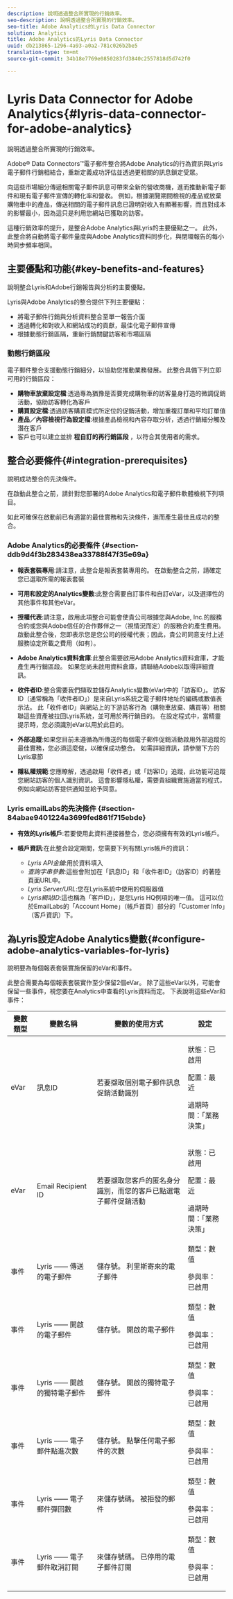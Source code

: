 ```yaml
---
description: 說明透過整合所實現的行銷效率。
seo-description: 說明透過整合所實現的行銷效率。
seo-title: Adobe Analytics的Lyris Data Connector
solution: Analytics
title: Adobe Analytics的Lyris Data Connector
uuid: db213865-1296-4a93-a0a2-781c026b2be5
translation-type: tm+mt
source-git-commit: 34b18e7769e0850283fd3840c2557818d5d742f0

---
```



# Lyris Data Connector for Adobe Analytics{#lyris-data-connector-for-adobe-analytics}

說明透過整合所實現的行銷效率。

Adobe® Data Connectors™電子郵件整合將Adobe Analytics的行為資訊與Lyris電子郵件行銷相結合，重新定義成功評估並透過更相關的訊息鎖定受眾。

向這些市場細分傳遞相關電子郵件訊息可帶來全新的營收商機，進而推動新電子郵件和現有電子郵件宣傳的轉化率和營收。 例如，根據瀏覽期間檢視的產品或放棄購物車中的產品，傳送相關的電子郵件訊息已證明對收入有顯著影響，而且對成本的影響最小，因為這只是利用您網站已獲取的訪客。

這種行銷效率的提升，是整合Adobe Analytics與Lyris的主要優點之一。 此外，此整合將自動將電子郵件量度與Adobe Analytics資料同步化，與閉環報告的每小時同步頻率相同。

## 主要優點和功能{#key-benefits-and-features}

說明整合Lyris和Adobe行銷報告與分析的主要優點。

Lyris與Adobe Analytics的整合提供下列主要優點：

* 將電子郵件行銷與分析資料整合至單一報告介面
* 透過轉化和對收入和網站成功的貢獻，最佳化電子郵件宣傳
* 根據動態行銷區隔，重新行銷關鍵訪客和市場區隔

### 動態行銷區段

電子郵件整合支援動態行銷細分，以協助您推動業務發展。 此整合具備下列立即可用的行銷區段：

* **購物車放棄設定檔**:透過專為猶豫是否要完成購物車的訪客量身打造的微調促銷活動，協助訪客轉化為客戶
* **購買設定檔**:透過訪客購買模式所定位的促銷活動，增加重複訂單和平均訂單值
* **產品／內容檢視行為設定檔**:根據產品檢視和內容存取分析，透過行銷細分觸及潛在客戶
* 客戶也可以建立並排 **程自訂的再行銷區段** ，以符合其使用者的需求。

## 整合必要條件{#integration-prerequisites}

說明成功整合的先決條件。

在啟動此整合之前，請針對您部署的Adobe Analytics和電子郵件軟體檢視下列項目。

如此可確保在啟動前已有適當的最佳實務和先決條件，進而產生最佳且成功的整合。

### Adobe Analytics的必要條件 {#section-ddb9d4f3b283438ea33788f47f35e69a}

* **報表套裝專用**:請注意，此整合是報表套裝專用的。 在啟動整合之前，請確定您已選取所需的報表套裝
* **可用和設定的Analytics變數**:此整合需要自訂事件和自訂eVar，以及選擇性的其他事件和其他eVar。

* **授權代表**:請注意，啟用此項整合可能會使貴公司根據您與Adobe, Inc.的服務合約或您與Adobe信任的合作夥伴之一（視情況而定）的服務合約產生費用。 啟動此整合後，您即表示您是您公司的授權代表；因此，貴公司同意支付上述服務協定所載之費用（如有）。
* **Adobe Analytics資料倉庫**:此整合需要啟用Adobe Analytics資料倉庫，才能產生再行銷區段。 如果您尚未啟用資料倉庫，請聯絡Adobe以取得詳細資訊。
* **收件者ID**:整合需要我們擷取並儲存Analytics變數(eVar)中的「訪客ID」。 訪客ID（通常稱為「收件者ID」）是來自Lyris系統之電子郵件地址的編碼或數值表示法。 此「收件者ID」與網站上的下游訪客行為（購物車放棄、購買等）相關聯這些資產被拉回Lyris系統，並可用於再行銷目的。 在設定程式中，當精靈提示時，您必須識別eVar以用於此目的。
* **外部追蹤**:如果您目前未遵循為所傳送的每個電子郵件促銷活動啟用外部追蹤的最佳實務，您必須這麼做，以確保成功整合。 如需詳細資訊，請參閱下方的Lyris章節
* **隱私權規範**:您應瞭解，透過啟用「收件者」或「訪客ID」追蹤，此功能可追蹤您網站訪客的個人識別資訊。 這會影響隱私權，需要貴組織實施適當的程式，例如向網站訪客提供通知並給予同意。

### Lyris emailLabs的先決條件 {#section-84abae9401224a3699fed861f715ebde}

* **有效的Lyris帳戶**:若要使用此資料連接器整合，您必須擁有有效的Lyris帳戶。
* **帳戶資訊**:在此整合設定期間，您需要下列有關Lyris帳戶的資訊：

   * *Lyris API金鑰*:用於資料填入
   * *查詢字串參數*:這些會附加在「訊息ID」和「收件者ID」（訪客ID）的著陸頁面URL中。
   * *Lyris Server/URL*:您在Lyris系統中使用的伺服器值
   * *Lyris網站ID*:這也稱為「客戶ID」，是您Lyris HQ例項的唯一值。 這可以位於EmailLabs的「Account Home」（帳戶首頁）部分的「Customer Info」（客戶資訊）下。

## 為Lyris設定Adobe Analytics變數{#configure-adobe-analytics-variables-for-lyris}

說明要為每個報表套裝實施保留的eVar和事件。

此整合需要為每個報表套裝實作至少保留2個eVar。 除了這些eVar以外，可能會保留一些事件，視您要在Analytics中查看的Lyris資料而定。 下表說明這些eVar和事件：

<table id="table_43E32344E9E54FED8491F28047249329"> 
 <thead> 
  <tr> 
   <th colname="col1" class="entry"> 變數類型 </th> 
   <th colname="col2" class="entry"> 變數名稱 </th> 
   <th colname="col3" class="entry"> 變數的使用方式 </th> 
   <th colname="col4" class="entry"> 設定 </th> 
  </tr>
 </thead>
 <tbody> 
  <tr> 
   <td colname="col1"> eVar </td> 
   <td colname="col2"> 訊息ID </td> 
   <td colname="col3"> 若要擷取個別電子郵件訊息促銷活動識別 </td> 
   <td colname="col4"> <p>狀態：已啟用 </p> <p>配置：最近 </p> <p>過期時間：「業務決策」 </p> </td> 
  </tr> 
  <tr> 
   <td colname="col1"> eVar </td> 
   <td colname="col2"> Email Recipient ID </td> 
   <td colname="col3"> 若要擷取您客戶的匿名身分識別，而您的客戶已點選電子郵件促銷活動 </td> 
   <td colname="col4"> <p>狀態：已啟用 </p> <p>配置：最近 </p> <p>過期時間：「業務決策」 </p> </td> 
  </tr> 
  <tr> 
   <td colname="col1"> 事件 </td> 
   <td colname="col2"> Lyris —— 傳送的電子郵件 </td> 
   <td colname="col3"> 儲存號。 利里斯寄來的電子郵件 </td> 
   <td colname="col4">類型：數值 <p>參與率：已啟用 </p> </td> 
  </tr> 
  <tr> 
   <td colname="col1"> 事件 </td> 
   <td colname="col2"> Lyris —— 開啟的電子郵件 </td> 
   <td colname="col3"> 儲存號。 開啟的電子郵件 </td> 
   <td colname="col4">類型：數值 <p>參與率：已啟用 </p> </td> 
  </tr> 
  <tr> 
   <td colname="col1"> 事件 </td> 
   <td colname="col2"> Lyris —— 開啟的獨特電子郵件 </td> 
   <td colname="col3"> 儲存號。 開啟的獨特電子郵件 </td> 
   <td colname="col4">類型：數值 <p>參與率：已啟用 </p> </td> 
  </tr> 
  <tr> 
   <td colname="col1"> 事件 </td> 
   <td colname="col2"> Lyris —— 電子郵件點進次數 </td> 
   <td colname="col3"> 儲存號。 點擊任何電子郵件的次數 </td> 
   <td colname="col4">類型：數值 <p>參與率：已啟用 </p> </td> 
  </tr> 
  <tr> 
   <td colname="col1"> 事件 </td> 
   <td colname="col2"> Lyris —— 電子郵件彈回數 </td> 
   <td colname="col3"> 來儲存號碼。 被拒發的郵件 </td> 
   <td colname="col4">類型：數值 <p>參與率：已啟用 </p> </td> 
  </tr> 
  <tr> 
   <td colname="col1"> 事件 </td> 
   <td colname="col2"> Lyris —— 電子郵件取消訂閱 </td> 
   <td colname="col3"> 來儲存號碼。 已停用的電子郵件訂閱 </td> 
   <td colname="col4">類型：數值 <p>參與率：已啟用 </p> </td> 
  </tr> 
 </tbody> 
</table>
